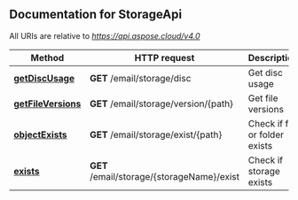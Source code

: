 
## Documentation for StorageApi

All URIs are relative to *https://api.aspose.cloud/v4.0*

Method | HTTP request | Description
------ | ------------ | -----------
[**getDiscUsage**](StorageApi.md#getDiscUsage) | **GET** /email/storage/disc | Get disc usage
[**getFileVersions**](StorageApi.md#getFileVersions) | **GET** /email/storage/version/{path} | Get file versions
[**objectExists**](StorageApi.md#objectExists) | **GET** /email/storage/exist/{path} | Check if file or folder exists
[**exists**](StorageApi.md#exists) | **GET** /email/storage/{storageName}/exist | Check if storage exists

